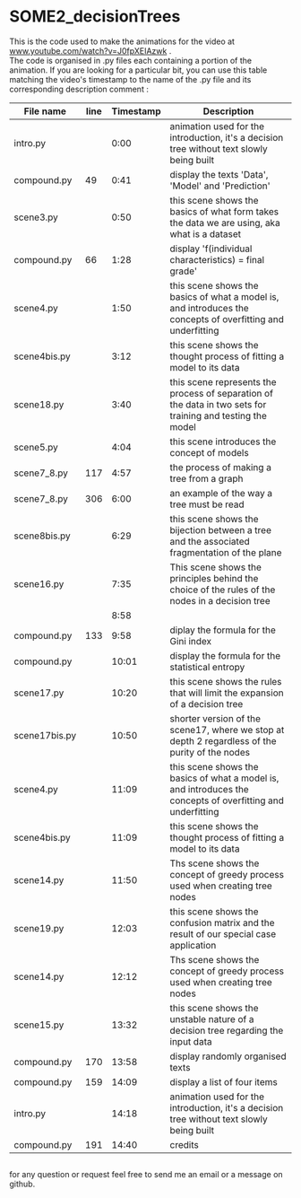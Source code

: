 # SOME2_decisionTrees
This is the code used to make the animations for the video at www.youtube.com/watch?v=J0fpXEIAzwk .<br/>
The code is organised in .py files each containing a portion of the animation. If you are looking for a particular bit,
you can use this table matching the video's timestamp to the name of the .py file and its corresponding description comment :
<table>
<thead>
  <tr>
    <th>File name</th>
    <th>line</th>
    <th>Timestamp</th>
    <th>Description</th>
  </tr>
</thead>
<tbody>
  <tr>
    <td>intro.py</td>
    <td></td>
    <td>0:00</td>
    <td>animation used for the introduction, it's a decision tree without text slowly being built</td>
  </tr>
  <tr>
    <td>compound.py</td>
    <td>49</td>
    <td>0:41</td>
    <td>display the texts 'Data', 'Model' and 'Prediction'</td>
  </tr>
  <tr>
    <td>scene3.py</td>
    <td></td>
    <td>0:50</td>
    <td>this scene shows the basics of what form takes the data we are using, aka what is a dataset</td>
  </tr>
  <tr>
    <td>compound.py</td>
    <td>66</td>
    <td>1:28</td>
    <td>display 'f(individual characteristics) = final grade'</td>
  </tr>
  <tr>
    <td>scene4.py</td>
    <td></td>
    <td>1:50</td>
    <td>this scene shows the basics of what a model is, and introduces the concepts of overfitting and underfitting</td>
  </tr>
  <tr>
    <td>scene4bis.py</td>
    <td></td>
    <td>3:12</td>
    <td>this scene shows the thought process of fitting a model to its data</td>
  </tr>
  <tr>
    <td>scene18.py</td>
    <td></td>
    <td>3:40</td>
    <td>this scene represents the process of separation of the data in two sets for training and testing the model</td>
  </tr>
  <tr>
    <td>scene5.py</td>
    <td></td>
    <td>4:04</td>
    <td>this scene introduces the concept of models</td>
  </tr>
  <tr>
    <td>scene7_8.py</td>
    <td>117</td>
    <td>4:57</td>
    <td>the process of making a tree from a graph</td>
  </tr>
  <tr>
    <td>scene7_8.py</td>
    <td>306</td>
    <td>6:00</td>
    <td>an example of the way a tree must be read</td>
  </tr>
  <tr>
    <td>scene8bis.py</td>
    <td></td>
    <td>6:29</td>
    <td>this scene shows the bijection between a tree and the associated fragmentation of the plane</td>
  </tr>
  <tr>
    <td>scene16.py</td>
    <td></td>
    <td>7:35</td>
    <td>This scene shows the principles behind the choice of the rules of the nodes in a decision tree</td>
  </tr>
  <tr>
    <td></td>
    <td></td>
    <td>8:58</td>
    <td></td>
  </tr>
  <tr>
    <td>compound.py</td>
    <td>133</td>
    <td>9:58</td>
    <td>diplay the formula for the Gini index</td>
  </tr>
  <tr>
    <td>compound.py</td>
    <td></td>
    <td>10:01</td>
    <td>display the formula for the statistical entropy</td>
  </tr>
  <tr>
    <td>scene17.py</td>
    <td></td>
    <td>10:20</td>
    <td>this scene shows the rules that will limit the expansion of a decision tree</td>
  </tr>
  <tr>
    <td>scene17bis.py</td>
    <td></td>
    <td>10:50</td>
    <td>shorter version of the scene17, where we stop at depth 2 regardless of the purity of the nodes</td>
  </tr>
  <tr>
    <td>scene4.py</td>
    <td></td>
    <td>11:09</td>
    <td>this scene shows the basics of what a model is, and introduces the concepts of overfitting and underfitting</td>
  </tr>
  <tr>
    <td>scene4bis.py</td>
    <td></td>
    <td>11:09</td>
    <td>this scene shows the thought process of fitting a model to its data</td>
  </tr>
  <tr>
    <td>scene14.py</td>
    <td></td>
    <td>11:50</td>
    <td>Ths scene shows the concept of greedy process used when creating tree nodes</td>
  </tr>
  <tr>
    <td>scene19.py</td>
    <td></td>
    <td>12:03</td>
    <td>this scene shows the confusion matrix and the result of our special case application</td>
  </tr>
  <tr>
    <td>scene14.py</td>
    <td></td>
    <td>12:12</td>
    <td>Ths scene shows the concept of greedy process used when creating tree nodes</td>
  </tr>
  <tr>
    <td>scene15.py</td>
    <td></td>
    <td>13:32</td>
    <td>this scene shows the unstable nature of a decision tree regarding the input data</td>
  </tr>
  <tr>
    <td>compound.py</td>
    <td>170</td>
    <td>13:58</td>
    <td>display randomly organised texts</td>
  </tr>
  <tr>
    <td>compound.py</td>
    <td>159</td>
    <td>14:09</td>
    <td>display a list of four items</td>
  </tr>
  <tr>
    <td>intro.py</td>
    <td></td>
    <td>14:18</td>
    <td>animation used for the introduction, it's a decision tree without text slowly being built</td>
  </tr>
  <tr>
    <td>compound.py</td>
    <td>191</td>
    <td>14:40</td>
    <td>credits</td>
  </tr>
</tbody>
</table>

##
for any question or request feel free to send me an email or a message on github.
